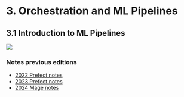 # 3. Orchestration and ML Pipelines

## 3.1 Introduction to ML Pipelines

<a href="https://www.youtube.com/watch?v=uAR4BhVCNbI&list=PL3MmuxUbc_hIUISrluw_A7wDSmfOhErJK">
  <img src="https://markdown-videos-api.jorgenkh.no/youtube/uAR4BhVCNbI">
</a>


### Notes previous editions

- [2022 Prefect notes](../cohorts/2022/03-orchestration/README.md)
- [2023 Prefect notes](../cohorts/2023/03-orchestration/prefect/README.md)
- [2024 Mage notes](../cohorts/2024/03-orchestration/README.md)

